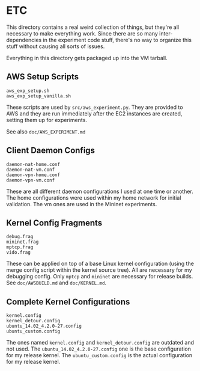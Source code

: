 ETC
===

This directory contains a real weird collection of things, but they're all
necessary to make everything work. Since there are so many inter-dependencies in
the experiment code stuff, there's no way to organize this stuff without causing
all sorts of issues.

Everything in this directory gets packaged up into the VM tarball.

AWS Setup Scripts
-----------------

    aws_exp_setup.sh
    aws_exp_setup_vanilla.sh

These scripts are used by `src/aws_experiment.py`. They are provided to AWS and
they are run immediately after the EC2 instances are created, setting them up
for experiments.

See also `doc/AWS_EXPERIMENT.md`

Client Daemon Configs
---------------------

    daemon-nat-home.conf
    daemon-nat-vm.conf
    daemon-vpn-home.conf
    daemon-vpn-vm.conf

These are all different daemon configurations I used at one time or another. The
home configurations were used within my home network for initial validation. The
vm ones are used in the Mininet experiments.

Kernel Config Fragments
-----------------------

    debug.frag
    mininet.frag
    mptcp.frag
    vido.frag

These can be applied on top of a base Linux kernel configuration (using the
merge config script within the kernel source tree). All are necessary for my
debugging config. Only `mptcp` and `mininet` are necessary for release builds.
See `doc/AWSBUILD.md` and `doc/KERNEL.md`.

Complete Kernel Configurations
------------------------------

    kernel.config
    kernel_detour.config
    ubuntu_14.02_4.2.0-27.config
    ubuntu_custom.config

The ones named `kernel.config` and `kernel_detour.config` are outdated and not
used. The `ubuntu_14.02_4.2.0-27.config` one is the base configuration for my
release kernel. The `ubuntu_custom.config` is the actual configuration for my
release kernel.

